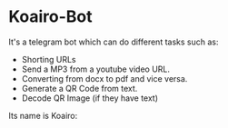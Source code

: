 # Koairo-Bot


It's a telegram bot which can do different tasks such as: 

- Shorting URLs
- Send a MP3 from a youtube video URL.
- Converting from docx to pdf and vice versa.
- Generate a QR Code from text.
- Decode QR Image (if they have text)

Its name is Koairo:





